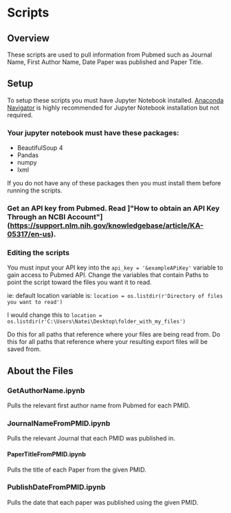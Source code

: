 # Scripts
## Overview
These scripts are used to pull information from Pubmed such as Journal Name, First Author Name, Date Paper was published and Paper Title.

## Setup
To setup these scripts you must have Jupyter Notebook installed. [Anaconda Navigator](https://docs.anaconda.com/anaconda/install/) is highly recommended for Jupyter Notebook installation but not required.
### Your jupyter notebook must have these packages:
* BeautifulSoup 4
* Pandas
* numpy
* lxml

If you do not have any of these packages then you must install them before running the scripts.
### Get an API key from Pubmed. Read ]"How to obtain an API Key Through an NCBI Account"](https://support.nlm.nih.gov/knowledgebase/article/KA-05317/en-us).

### Editing the scripts
You must input your API key into the ```api_key = '&exampleAPiKey'``` variable to gain access to Pubmed API.
Change the variables that contain Paths to point the script toward the files you want it to read.

ie: default location variable is: ```location = os.listdir(r'Directory of files you want to read')```

I would change this to ```location = os.listdir(r'C:\Users\Natei\Desktop\folder_with_my_files')```

Do this for all paths that reference where your files are being read from.
Do this for all paths that reference where your resulting export files will be saved from.

## About the Files

### GetAuthorName.ipynb
Pulls the relevant first author name from Pubmed for each PMID.

### JournalNameFromPMID.ipynb
Pulls the relevant Journal that each PMID was published in.

#### PaperTitleFromPMID.ipynb
Pulls the title of each Paper from the given PMID.

### PublishDateFromPMID.ipynb
Pulls the date that each paper was published using the given PMID.
